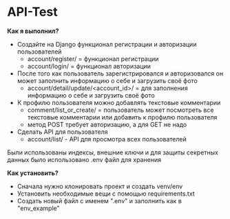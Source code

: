 # API-Test
**Как я выполнил?**
- Создайте на Django функционал регистрации и авторизации пользователей 
  - account/register/ = функционал регистрации
  - account/login/ = функционал авторизации
- После того как пользователь зарегистрировался и авторизовался он может заполнить информацию о себе и загрузить своё фото
  - account/detail/update/<account_id>/ = для заполнения информацию о себе и загрузить своё фото 
- К профилю пользователя можно добавлять текстовые комментарии
  - comment/list_or_create/ = пользователь может посмотреть все текстовые комментарии или добавить к профилю пользователя
  - метод POST требует авторизацию, а для GET не надо 
- Сделать API для пользователя
  - account/list/ - API для просмотра всех пользователей


Были использованы индексы, внешние ключи и для защиты секретных данных было использовано .env файл для хранения

**Как установить?**
- Сначала нужно клонировать проект и создать venv/env
- Установить необходимые вещи с помощью requirements.txt
- Создать новый файл с именем ".env" и заполнить как в "env_example"